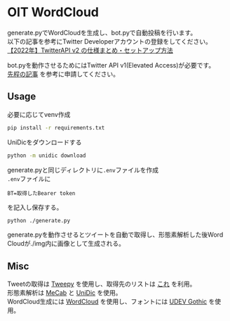 # OIT WordCloud

generate.pyでWordCloudを生成し、bot.pyで自動投稿を行います。  
以下の記事を参考にTwitter Developerアカウントの登録をしてください。  
[【2022年】TwitterAPI v2 の仕様まとめ・セットアップ方法](https://zenn.dev/mamushi/articles/twitter_api_v2_setup#2.-developer-%E3%82%A2%E3%82%AB%E3%82%A6%E3%83%B3%E3%83%88%E7%99%BB%E9%8C%B2%EF%BC%88essential%E5%88%A9%E7%94%A8%EF%BC%89=)

bot.pyを動作させるためにはTwitter API v1(Elevated Access)が必要です。  
[先程の記事](https://zenn.dev/mamushi/articles/twitter_api_v2_setup#3.-elevated-%E3%83%97%E3%83%A9%E3%83%B3%E3%81%B8%E3%81%AE%E3%82%A2%E3%83%83%E3%83%97%E3%82%B0%E3%83%AC%E3%83%BC%E3%83%89%E6%96%B9%E6%B3%95=)
を参考に申請してください。

## Usage

必要に応じてvenv作成

```bash
pip install -r requirements.txt
```

UniDicをダウンロードする

```bash
python -m unidic download
```

generate.pyと同じディレクトリに```.env```ファイルを作成  
```.env```ファイルに  

```text
BT=取得したBearer token
```

を記入し保存する。

```bash
python ./generate.py
```

generate.pyを動作させるとツイートを自動で取得し、形態素解析した後Word Cloudが./img内に画像として生成される。  

## Misc

Tweetの取得は
[Tweepy](https://github.com/tweepy/tweepy)
を使用し、取得先のリストは
[これ](https://twitter.com/i/lists/1516921724033728512)
を利用。  
形態素解析は
[MeCab](https://github.com/taku910/mecab)
と
[UniDic](https://clrd.ninjal.ac.jp/unidic/)
を使用。  
WordCloud生成には
[WordCloud](https://github.com/amueller/word_cloud)
を使用し、フォントには
[UDEV Gothic](https://github.com/yuru7/udev-gothic)
を使用。
